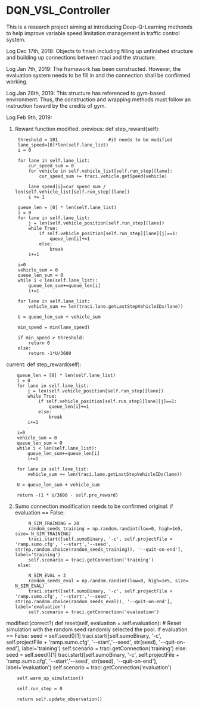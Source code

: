 # DQN_VSL_Controller
This is a research project aiming at introducing Deep-Q-Learning methonds to help improve variable speed limitation management in traffic control system.

Log Dec 17th, 2018:
Objects to finish including filling up unfinished structure and building up connections between traci and the structure.

Log Jan 7th, 2019:
The framework has been constructed. However, the evaluation system needs to be fill in and the connection shall be confirmed working.

Log Jan 28th, 2019:
This structure has referenced to gym-based environment. Thus, the construction and wrapping methods must follow an instruction foward by the credits of gym.

Log Feb 9th, 2019:
1. Reward function modified.
previous:
    def step_reward(self):

        threshold = 101                   #it needs to be modified
        lane_speed=[0]*len(self.lane_list)
        i = 0

        for lane in self.lane_list:
            cur_speed_sum = 0
            for vehicle in self.vehicle_list[self.run_step][lane]:
                cur_speed_sum += traci.vehicle.getSpeed(vehicle)

            lane_speed[i]=cur_speed_sum / len(self.vehicle_list[self.run_step][lane])
            i += 1

        queue_len = [0] * len(self.lane_list)
        i = 0
        for lane in self.lane_list:
            j = len(self.vehicle_position[self.run_step][lane])
            while True:
                if self.vehicle_position[self.run_step][lane][j]==1:
                    queue_len[i]+=1
                else:
                    break
            i+=1

        i=0
        vehicle_sum = 0
        queue_len_sum = 0
        while i < len(self.lane_list):
            queue_len_sum+=queue_len[i]
            i+=1
        
        for lane in self.lane_list:
            vehicle_sum += len(traci.lane.getLastStepVehicleIDs(lane))

        U = queue_len_sum + vehicle_sum

        min_speed = min(lane_speed)

        if min_speed > threshold:
            return 0
        else:
            return -1*U/3600

current:
    def step_reward(self):

        queue_len = [0] * len(self.lane_list)
        i = 0
        for lane in self.lane_list:
            j = len(self.vehicle_position[self.run_step][lane])
            while True:
                if self.vehicle_position[self.run_step][lane][j]==1:
                    queue_len[i]+=1
                else:
                    break
            i+=1

        i=0
        vehicle_sum = 0
        queue_len_sum = 0
        while i < len(self.lane_list):
            queue_len_sum+=queue_len[i]
            i+=1
        
        for lane in self.lane_list:
            vehicle_sum += len(traci.lane.getLastStepVehicleIDs(lane))

        U = queue_len_sum + vehicle_sum
        
        return -(1 * U/3600 - self.pre_reward)
2. Sumo connection modification needs to be confirmed
original:
        if evaluation == False:
            
            N_SIM_TRAINING = 20
            random_seeds_training = np.random.randint(low=0, high=1e5, size= N_SIM_TRAINING)
            traci.start([self.sumoBinary, '-c', self.projectFile + 'ramp.sumo.cfg', '--start','--seed', str(np.random.choice(random_seeds_training)), '--quit-on-end'], label='training')
            self.scenario = traci.getConnection('training')
        else:
            
            N_SIM_EVAL = 3
            random_seeds_eval = np.random.randint(low=0, high=1e5, size= N_SIM_EVAL)
            traci.start([self.sumoBinary, '-c', self.projectFile + 'ramp.sumo.cfg', '--start','--seed', str(np.random.choice(random_seeds_eval)), '--quit-on-end'], label='evaluation')
            self.scenario = traci.getConnection('evaluation')

modified:(correct?)
    def reset(self, evaluation = self.evaluation):
        # Reset simulation with the random seed randomly selected the pool.
        if evaluation == False:
            seed = self.seed()[1]
            traci.start([self.sumoBinary, '-c', self.projectFile + 'ramp.sumo.cfg', '--start','--seed', str(seed), '--quit-on-end'], label='training')
            self.scenario = traci.getConnection('training')
        else:
            seed = self.seed()[1]
            traci.start([self.sumoBinary, '-c', self.projectFile + 'ramp.sumo.cfg', '--start','--seed', str(seed), '--quit-on-end'], label='evaluation')
            self.scenario = traci.getConnection('evaluation')

        self.warm_up_simulation()

        self.run_step = 0

        return self.update_observation()